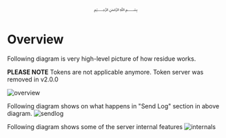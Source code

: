 <p align="center">
   ﷽
</p>

# Overview

Following diagram is very high-level picture of how residue works.

**PLEASE NOTE** Tokens are not applicable anymore. Token server was removed in v2.0.0

![overview]

Following diagram shows on what happens in "Send Log" section in above diagram.
![sendlog]

Following diagram shows some of the server internal features
![internals]

  [overview]: https://raw.githubusercontent.com/amrayn/residue/develop/docs/residue-overview.png?v2
  [sendlog]: https://raw.githubusercontent.com/amrayn/residue/develop/docs/send-log.png?v2
  [internals]: https://raw.githubusercontent.com/amrayn/residue/develop/docs/server-internals.png?v2
